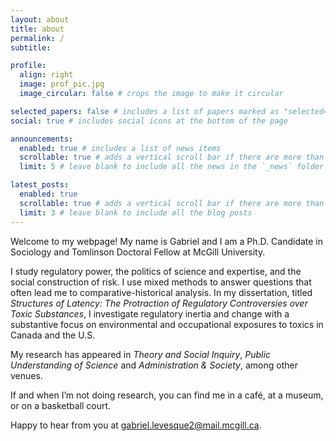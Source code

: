 ```yaml
---
layout: about
title: about
permalink: /
subtitle:

profile:
  align: right
  image: prof_pic.jpg
  image_circular: false # crops the image to make it circular

selected_papers: false # includes a list of papers marked as "selected={true}"
social: true # includes social icons at the bottom of the page

announcements:
  enabled: true # includes a list of news items
  scrollable: true # adds a vertical scroll bar if there are more than 3 news items
  limit: 5 # leave blank to include all the news in the `_news` folder

latest_posts:
  enabled: true
  scrollable: true # adds a vertical scroll bar if there are more than 3 new posts items
  limit: 3 # leave blank to include all the blog posts
---
```


Welcome to my webpage! My name is Gabriel and I am a Ph.D. Candidate in Sociology and Tomlinson Doctoral Fellow at McGill University.

I study regulatory power, the politics of science and expertise, and the social construction of risk. I use mixed methods to answer questions that often lead me to comparative-historical analysis. In my dissertation, titled <i>Structures of Latency: The Protraction of Regulatory Controversies over Toxic Substances</i>, I investigate regulatory inertia and change with a substantive focus on environmental and occupational exposures to toxics in Canada and the U.S.

My research has appeared in <i>Theory and Social Inquiry</i>, <i>Public Understanding of Science</i> and <i>Administration & Society</i>, among other venues.

If and when I’m not doing research, you can find me in a café, at a museum, or on a basketball court.

Happy to hear from you at <a href="mailto:gabriel.levesque2@mail.mcgill.ca">gabriel.levesque2@mail.mcgill.ca</a>.

<br>
<br>
